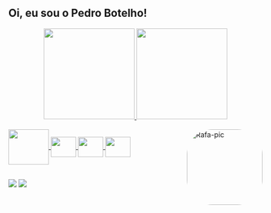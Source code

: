 
## Oi, eu sou o Pedro Botelho!

<div align="center">
  <a href="https://github.com/pedrobotellho">
  <img height="180em" src="https://github-readme-stats.vercel.app/api?username=pedrobotellho&show_icons=true&theme=tokyonight&include_all_commits=true&count_private=true"/>
  <img height="180em" src="https://github-readme-stats.vercel.app/api/top-langs/?username=pedrobotellho&layout=compact&langs_count=7&theme=tokyonight"/>
</div>
<div style="display: inline_block"><br>
  <img align="center" height="70" width="80" src="https://www.apsware.com/wp-content/uploads/2020/06/bmc-control-m.png">
  <img align="center" height="40" width="50" src="https://cdn.jsdelivr.net/gh/devicons/devicon/icons/linux/linux-original.svg" />
  <img align="center" height="40" width="50" src="https://cdn.jsdelivr.net/gh/devicons/devicon/icons/microsoftsqlserver/microsoftsqlserver-plain-wordmark.svg" />
  <img align="center" height="40" width="50" src="https://cdn.jsdelivr.net/gh/devicons/devicon/icons/oracle/oracle-original.svg" />
  <img align="right" alt="Rafa-pic" height="150" style="border-radius:50px;" src="https://media.giphy.com/media/dWesBcTLavkZuG35MI/giphy.gif">
</div>

 ##

<div> 
   <a href = "mailto:pedrobotellho@yahoo.com"><img src="https://img.shields.io/badge/-Yahoo-%23333?style=for-the-badge&logo=yahoo&logoColor=blueviolet" target="_blank"></a>
   <a href="https://www.linkedin.com/in/pedro-henrique-botelho-lima-544714114/" target="_blank"><img src="https://img.shields.io/badge/-LinkedIn-%230077B5?style=for-the-badge&logo=linkedin&logoColor=white" target="_blank"></a> 
</div>
  
 
